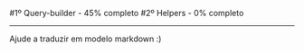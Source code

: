 #1º Query-builder - 45% completo
#2º Helpers - 0% completo

---
Ajude a traduzir em modelo markdown :)